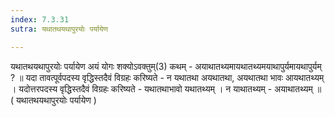 ```yaml
---
index: 7.3.31
sutra: यथातथयथापुरयोः पर्यायेण

---
```

यथातथयथापुरयोः पर्यायेण अयं योगः शक्योऽवक्तुम्(3) कथम् - अयाथातथ्यमायथातथ्यमयाथापुर्यमायथापुर्यम् ? ॥ यदा तावत्पूर्वपदस्य वृद्धिस्तदैवं विग्रहः करिष्यते - न यथातथा अयथातथा, अयथातथा भावः आयथातथ्यम् । यदोत्तरपदस्य वृद्धिस्तदैवं विग्रहः करिष्यते - यथातथाभावो यथातथ्यम् । न याथातथ्यम् - अयाथातथ्यम् ॥ ( यथातथयथापुरयोः पर्यायेण )